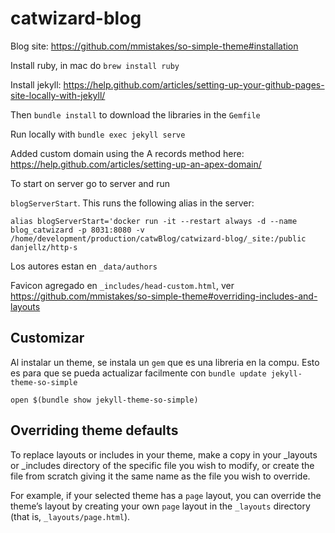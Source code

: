 # catwizard-blog

Blog site: https://github.com/mmistakes/so-simple-theme#installation

Install ruby, in mac do `brew install ruby`

Install jekyll: https://help.github.com/articles/setting-up-your-github-pages-site-locally-with-jekyll/

Then `bundle install` to download the libraries in the `Gemfile`

Run locally with `bundle exec jekyll serve`

Added custom domain using the A records method here: https://help.github.com/articles/setting-up-an-apex-domain/

To start on server go to server and run

`blogServerStart`. This runs the following alias in the server:

`alias blogServerStart='docker run -it --restart always -d --name blog_catwizard -p 8031:8080 -v /home/development/production/catwBlog/catwizard-blog/_site:/public danjellz/http-s`

Los autores estan en `_data/authors`

Favicon agregado en `_includes/head-custom.html`, ver https://github.com/mmistakes/so-simple-theme#overriding-includes-and-layouts

## Customizar
Al instalar un theme, se instala un `gem` que es una libreria en la compu. Esto es para que se pueda actualizar facilmente con `bundle update jekyll-theme-so-simple`

`open $(bundle show jekyll-theme-so-simple)`

## Overriding theme defaults

To replace layouts or includes in your theme, make a copy in your _layouts or _includes directory of the specific file you wish to modify, or create the file from scratch giving it the same name as the file you wish to override.

For example, if your selected theme has a `page` layout, you can override the theme’s layout by creating your own `page` layout in the `_layouts` directory (that is, `_layouts/page.html`).
